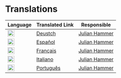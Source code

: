 # Translations

| Language                                                                                                                      | Translated Link                 | Responsible                                    |
| ----------------------------------------------------------------------------------------------------------------------------- | ------------------------------- | ---------------------------------------------- |
| <img alt="Deutsch" title="Deutsch" src="https://cdn.statically.io/gh/hjnilsson/country-flags/master/svg/de.svg" width="22">   | [Deustch](./german/German.md)   | [Julian Hammer](https://github.com/moinjulian) |
| <img title="Español" alt="Español" src="https://cdn.statically.io/gh/hjnilsson/country-flags/master/svg/es.svg" width="22">   | [Español](./spanish/Spanish.md) | [Julian Hammer](https://github.com/moinjulian) |
| <img title="Français" alt="Français" src="https://cdn.statically.io/gh/hjnilsson/country-flags/master/svg/fr.svg" width="22"> | [Français](./french/French.md)  | [Julian Hammer](https://github.com/moinjulian) |
| <img title="Italiano" alt="Italiano" src="https://cdn.statically.io/gh/hjnilsson/country-flags/master/svg/it.svg" width="22"> | [Italiano](./italian/Italian.md)  | [Julian Hammer](https://github.com/moinjulian) |
| <img title="Português" alt="Português" src="https://cdn.statically.io/gh/hjnilsson/country-flags/master/svg/pt.svg" width="22"> | [Português](./portuguese/Portuguese.md)  | [Julian Hammer](https://github.com/moinjulian) |
